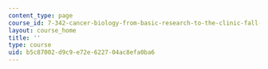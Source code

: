 ```yaml
---
content_type: page
course_id: 7-342-cancer-biology-from-basic-research-to-the-clinic-fall-2004
layout: course_home
title: ''
type: course
uid: b5c87002-d9c9-e72e-6227-04ac8efa0ba6
---
```


